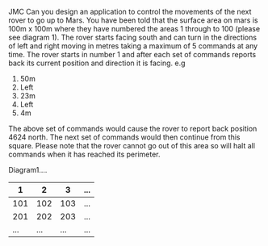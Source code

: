 JMC
Can you design an application to control the movements of the next rover to go up to Mars.
You have been told that the surface area on mars is 100m x 100m where they have
numbered the areas 1 through to 100 (please see diagram 1). The rover starts facing
south and can turn in the directions of left and right moving in metres taking a maximum of 5
commands at any time. The rover starts in number 1 and after each set of commands
reports back its current position and direction it is facing.
e.g
1. 50m
2. Left
3. 23m
4. Left
5. 4m


The above set of commands would cause the rover to report back position 4624 north.
The next set of commands would then continue from this square. Please note that the rover
cannot go out of this area so will halt all commands when it has reached its perimeter.

Diagram1....

|1   |   2 |   3 |...
---|---|---|---
|101 | 102 | 103 |...
|201 | 202 | 203 |...
|... | ... |  ...| ...
